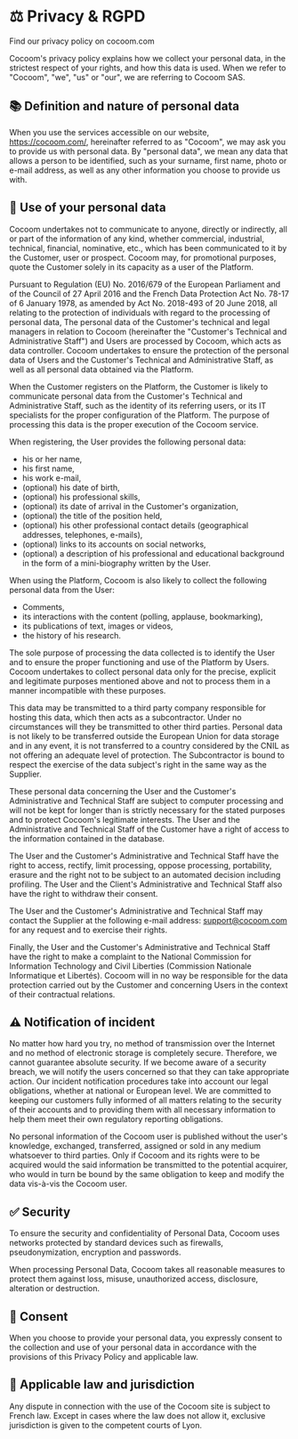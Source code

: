 # ⚖️ Privacy & RGPD
Find our privacy policy on cocoom.com

Cocoom's privacy policy explains how we collect your personal data, in the strictest respect of your rights, and how this data is used. When we refer to "Cocoom", "we", "us" or "our", we are referring to Cocoom SAS.


## 📚 Definition and nature of personal data

When you use the services accessible on our website, https://cocoom.com/, hereinafter referred to as "Cocoom", we may ask you to provide us with personal data. By "personal data", we mean any data that allows a person to be identified, such as your surname, first name, photo or e-mail address, as well as any other information you choose to provide us with.


## 🔐 Use of your personal data

Cocoom undertakes not to communicate to anyone, directly or indirectly, all or part of the information of any kind, whether commercial, industrial, technical, financial, nominative, etc., which has been communicated to it by the Customer, user or prospect.
Cocoom may, for promotional purposes, quote the Customer solely in its capacity as a user of the Platform.

Pursuant to Regulation (EU) No. 2016/679 of the European Parliament and of the Council of 27 April 2016 and the French Data Protection Act No. 78-17 of 6 January 1978, as amended by Act No. 2018-493 of 20 June 2018, all relating to the protection of individuals with regard to the processing of personal data, The personal data of the Customer's technical and legal managers in relation to Cocoom (hereinafter the "Customer's Technical and Administrative Staff") and Users are processed by Cocoom, which acts as data controller. 
Cocoom undertakes to ensure the protection of the personal data of Users and the Customer's Technical and Administrative Staff, as well as all personal data obtained via the Platform.

When the Customer registers on the Platform, the Customer is likely to communicate personal data from the Customer's Technical and Administrative Staff, such as the identity of its referring users, or its IT specialists for the proper configuration of the Platform. The purpose of processing this data is the proper execution of the Cocoom service.

When registering, the User provides the following personal data:

- his or her name,
- his first name,
- his work e-mail,
- (optional) his date of birth,
- (optional) his professional skills,
- (optional) its date of arrival in the Customer's organization,
- (optional) the title of the position held,
- (optional) his other professional contact details (geographical addresses, telephones, e-mails),
- (optional) links to its accounts on social networks,
- (optional) a description of his professional and educational background in the form of a mini-biography written by the User.

When using the Platform, Cocoom is also likely to collect the following personal data from the User:

- Comments,
- its interactions with the content (polling, applause, bookmarking),
- its publications of text, images or videos,
- the history of his research.

The sole purpose of processing the data collected is to identify the User and to ensure the proper functioning and use of the Platform by Users. 
Cocoom undertakes to collect personal data only for the precise, explicit and legitimate purposes mentioned above and not to process them in a manner incompatible with these purposes.

This data may be transmitted to a third party company responsible for hosting this data, which then acts as a subcontractor. Under no circumstances will they be transmitted to other third parties. Personal data is not likely to be transferred outside the European Union for data storage and in any event, it is not transferred to a country considered by the CNIL as not offering an adequate level of protection.
The Subcontractor is bound to respect the exercise of the data subject's right in the same way as the Supplier.

These personal data concerning the User and the Customer's Administrative and Technical Staff are subject to computer processing and will not be kept for longer than is strictly necessary for the stated purposes and to protect Cocoom's legitimate interests.
The User and the Administrative and Technical Staff of the Customer have a right of access to the information contained in the database.

The User and the Customer's Administrative and Technical Staff have the right to access, rectify, limit processing, oppose processing, portability, erasure and the right not to be subject to an automated decision including profiling. The User and the Client's Administrative and Technical Staff also have the right to withdraw their consent.  

The User and the Customer's Administrative and Technical Staff may contact the Supplier at the following e-mail address: support@cocoom.com for any request and to exercise their rights.   

Finally, the User and the Customer's Administrative and Technical Staff have the right to make a complaint to the National Commission for Information Technology and Civil Liberties (Commission Nationale Informatique et Libertés). 
Cocoom will in no way be responsible for the data protection carried out by the Customer and concerning Users in the context of their contractual relations. 
 
 

## ⚠️ Notification of incident

 
No matter how hard you try, no method of transmission over the Internet and no method of electronic storage is completely secure. Therefore, we cannot guarantee absolute security. If we become aware of a security breach, we will notify the users concerned so that they can take appropriate action. Our incident notification procedures take into account our legal obligations, whether at national or European level. We are committed to keeping our customers fully informed of all matters relating to the security of their accounts and to providing them with all necessary information to help them meet their own regulatory reporting obligations.

No personal information of the Cocoom user is published without the user's knowledge, exchanged, transferred, assigned or sold in any medium whatsoever to third parties. Only if Cocoom and its rights were to be acquired would the said information be transmitted to the potential acquirer, who would in turn be bound by the same obligation to keep and modify the data vis-à-vis the Cocoom user.
 
 

## ✅ Security

 
To ensure the security and confidentiality of Personal Data, Cocoom uses networks protected by standard devices such as firewalls, pseudonymization, encryption and passwords.

When processing Personal Data, Cocoom takes all reasonable measures to protect them against loss, misuse, unauthorized access, disclosure, alteration or destruction.
 
 

## 🤝 Consent

 
When you choose to provide your personal data, you expressly consent to the collection and use of your personal data in accordance with the provisions of this Privacy Policy and applicable law.
 
 

## 📍 Applicable law and jurisdiction

 
Any dispute in connection with the use of the Cocoom site is subject to French law. Except in cases where the law does not allow it, exclusive jurisdiction is given to the competent courts of Lyon.
 
 

